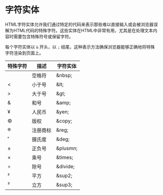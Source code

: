 # 字符实体

HTML字符实体允许我们通过特定的代码来表示那些难以直接输入或会被浏览器误解为HTML代码的特殊字符。这些实体在HTML中非常有用，尤其是在处理文本内容时需要包含特殊符号或保留字符。

每个字符实体以 `&` 开头，以 `;` 结尾，这种表示方法确保浏览器能够正确地将特殊字符渲染到页面上。

| 特殊字符 | 描述     | 字符实体  |
| -------- | -------- | --------- |
|          | 空格符   | \&nbsp;   |
| <        | 小于号   | \&lt;     |
| >        | 大于号   | \&gt;     |
| &        | 和号     | \&amp;    |
| ¥        | 人民币   | \&yen;    |
| ©        | 版权     | \&copy;   |
| ®        | 注册商标 | \&reg;    |
| ˚        | 摄氏度   | \&deg;    |
| ±        | 正负号   | \&plusmn; |
| ×        | 乘号     | \&times;  |
| ÷        | 除号     | \&divide; |
| &sup2;   | 平方     | \&sup2;   |
| &sup3;   | 立方     | \&sup3;   |


​		